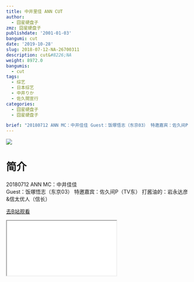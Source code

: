```yaml
---
title: 中井里佳 ANN CUT
author:
  - 囧星硬盘子
zmz: 囧星硬盘子
publishdate: '2001-01-03'
bangumi: cut
date: '2019-10-28'
slug: 2018-07-12-NA-26700311
description: cut&#8226;NA
weight: 8972.0
bangumis:
  - cut
tags:
  - 综艺
  - 日本综艺
  - 中井りか
  - 佐久間宣行
categories:
  - 囧星硬盘子
  - 囧星硬盘子

brief: "20180712 ANN MC：中井佳佳 Guest：饭塚悟志（东京03） 特邀嘉宾：佐久间P（TV东） 打酱油的：岩永达彦&信太优人（信长）"
---
```

![](https://raw.githubusercontent.com/tcgriffith/owaraisite/master/static/tmpimg/dbdd2da72d005d15c4f5814449799db3d3ad8da1.jpg.480.jpg)
# 简介  
20180712 ANN
MC：中井佳佳  
Guest：饭塚悟志（东京03）
特邀嘉宾：佐久间P（TV东）
打酱油的：岩永达彦&信太优人（信长）  

[去B站观看](https://www.bilibili.com/video/av26700311/)
<div class ="resp-container"><iframe class="testiframe" src="//player.bilibili.com/player.html?aid=26700311"", scrolling="no", allowfullscreen="true" > </iframe></div> 
